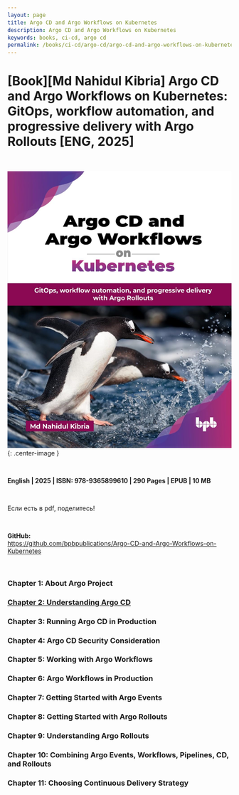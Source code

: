 ```yaml
---
layout: page
title: Argo CD and Argo Workflows on Kubernetes
description: Argo CD and Argo Workflows on Kubernetes
keywords: books, ci-cd, argo cd
permalink: /books/ci-cd/argo-cd/argo-cd-and-argo-workflows-on-kubernetes/
---
```


# [Book][Md Nahidul Kibria] Argo CD and Argo Workflows on Kubernetes: GitOps, workflow automation, and progressive delivery with Argo Rollouts [ENG, 2025]

<br/>

![Argo CD and Argo Workflows on Kubernetes: GitOps, workflow automation, and progressive delivery with Argo Rollouts ](/img/books/covers/argo-cd-and-argo-workflows-on-kubernetes.jpg 'Argo CD and Argo Workflows on Kubernetes: GitOps, workflow automation, and progressive delivery with Argo Rollouts '){: .center-image }

<br/>

<strong>English | 2025 | ISBN: 978-9365899610 | 290 Pages | EPUB | 10 MB</strong>

<br/>

Если есть в pdf, поделитесь!

<br/>

**GitHub:**  
https://github.com/bpbpublications/Argo-CD-and-Argo-Workflows-on-Kubernetes

<br/>

### Chapter 1: About Argo Project

### [Chapter 2: Understanding Argo CD](/books/ci-cd/argo-cd/argo-cd-and-argo-workflows-on-kubernetes/understanding-argo-cd/)

### Chapter 3: Running Argo CD in Production

### Chapter 4: Argo CD Security Consideration

### Chapter 5: Working with Argo Workflows

### Chapter 6: Argo Workflows in Production

### Chapter 7: Getting Started with Argo Events

### Chapter 8: Getting Started with Argo Rollouts

### Chapter 9: Understanding Argo Rollouts

### Chapter 10: Combining Argo Events, Workflows, Pipelines, CD, and Rollouts

### Chapter 11: Choosing Continuous Delivery Strategy
